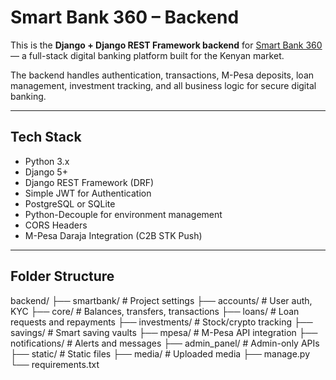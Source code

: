 # Smart Bank 360 – Backend

This is the **Django + Django REST Framework backend** for [Smart Bank 360](https://github.com/your-username/smartbank360) — a full-stack digital banking platform built for the Kenyan market.

The backend handles authentication, transactions, M-Pesa deposits, loan management, investment tracking, and all business logic for secure digital banking.

---

## Tech Stack

-  Python 3.x
-  Django 5+
-  Django REST Framework (DRF)
-  Simple JWT for Authentication
-  PostgreSQL or SQLite
-  Python-Decouple for environment management
-  CORS Headers
-  M-Pesa Daraja Integration (C2B STK Push)

---

## Folder Structure
backend/
├── smartbank/ # Project settings
├── accounts/ # User auth, KYC
├── core/ # Balances, transfers, transactions
├── loans/ # Loan requests and repayments
├── investments/ # Stock/crypto tracking
├── savings/ # Smart saving vaults
├── mpesa/ # M-Pesa API integration
├── notifications/ # Alerts and messages
├── admin_panel/ # Admin-only APIs
├── static/ # Static files
├── media/ # Uploaded media
├── manage.py
└── requirements.txt

